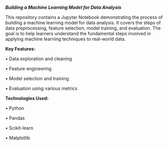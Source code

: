 ***Building a Machine Learning Model for Data Analysis***

This repository contains a Jupyter Notebook demonstrating the process of building a machine learning model for data analysis. It covers the steps of data preprocessing, feature selection, model training, and evaluation. The goal is to help learners understand the fundamental steps involved in applying machine learning techniques to real-world data.


**Key Features:**

• Data exploration and cleaning

• Feature engineering

• Model selection and training

• Evaluation using various metrics


**Technologies Used:**

• Python

• Pandas

• Scikit-learn

• Matplotlib
